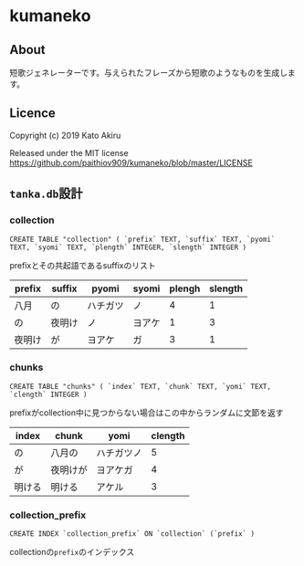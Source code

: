 # kumaneko

## About

短歌ジェネレーターです。与えられたフレーズから短歌のようなものを生成します。

## Licence

Copyright (c) 2019 Kato Akiru

Released under the MIT license
https://github.com/paithiov909/kumaneko/blob/master/LICENSE

## `tanka.db`設計

### collection

```
CREATE TABLE "collection" ( `prefix` TEXT, `suffix` TEXT, `pyomi` TEXT, `syomi` TEXT, `plength` INTEGER, `slength` INTEGER )
```

prefixとその共起語であるsuffixのリスト

| prefix | suffix | pyomi    | syomi  | plengh | slength |
| ------ | ------ | -------- | ------ | ------ | ------- |
| 八月   | の     | ハチガツ | ノ     | 4      | 1       |
| の     | 夜明け | ノ       | ヨアケ | 1      | 3       |
| 夜明け | が     | ヨアケ   | ガ     | 3      | 1       |

### chunks

```
CREATE TABLE "chunks" ( `index` TEXT, `chunk` TEXT, `yomi` TEXT, `clength` INTEGER )
```

prefixがcollection中に見つからない場合はこの中からランダムに文節を返す

| index  | chunk    | yomi       | clength |
| ------ | -------- | ---------- | ------- |
| の     | 八月の   | ハチガツノ | 5       |
| が     | 夜明けが | ヨアケガ   | 4       |
| 明ける | 明ける   | アケル     | 3       |

### collection_prefix

```
CREATE INDEX `collection_prefix` ON `collection` (`prefix` )
```

collectionの`prefix`のインデックス